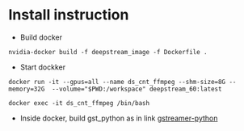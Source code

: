 # Install instruction
- Build docker
```
nvidia-docker build -f deepstream_image -f Dockerfile .
```

- Start dockker 
```
docker run -it --gpus=all --name ds_cnt_ffmpeg --shm-size=8G --memory=32G  --volume="$PWD:/workspace" deepstream_60:latest
```

```
docker exec -it ds_cnt_ffmpeg /bin/bash 
```

- Inside docker, build gst_python as in link [gstreamer-python](https://github.com/jackersson/gstreamer-python)

